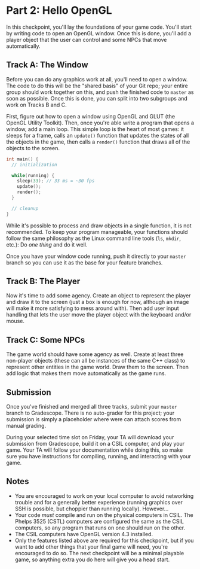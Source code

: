 # Part 2: Hello OpenGL

In this checkpoint,  you'll lay the foundations of your game code.  You'll start
by writing code to open an OpenGL window. Once this is done, you'll add a player
object that the user can control and some NPCs that move automatically.


## Track A: The Window

Before  you can do any graphics work at all,  you'll need to open a window.  The
code to do this  will be the "shared basis" of your Git repo;  your entire group
should work together on this,  and push the finished code to `master` as soon as
possible. Once this is done, you can split into two subgroups and work on Tracks
B and C.

First, figure out how to open a window using OpenGL and GLUT (the OpenGL Utility
Toolkit). Then, once you're able write a program that opens a window, add a main
loop.  This simple loop is the heart of most games: it sleeps for a frame, calls
an  `update()` function that  updates the states of all the objects in the game,
then calls a `render()` function that draws all of the objects to the screen.

```cpp
int main() {
  // initialization

  while(running) {
    sleep(33); // 33 ms = ~30 fps
    update();
    render();
  }

  // cleanup
}
```

While it's possible to process and draw objects in a single function,  it is not
recommended.  To keep your program manageable,  your functions should follow the
same philosophy as the Linux  command line tools (`ls`, `mkdir`, etc.):  Do _one
thing_ and do it well.

Once you have your window code running, push it directly to your `master` branch
so you can use it as the base for your feature branches.


## Track B: The Player

Now it's time  to add some agency.  Create an object to represent the player and
draw it to the screen (just a box is enough for now, although an image will make
it more satisfying to mess around with).  Then add user input handling that lets
the user move the player object with the keyboard and/or mouse.


## Track C: Some NPCs

The game world should have some agency as well. Create at least three non-player
objects  (these can all be instances of  the same C++ class)  to represent other
entities in the game world.  Draw them to the screen.  Then add logic that makes
them move automatically as the game runs.


## Submission

Once you've finished and merged all three tracks, submit your `master` branch to
Gradescope.  There is no auto-grader for this project; your submission is simply
a placeholder where were can attach scores from manual grading.

During your selected time slot on Friday,  your TA will download your submission
from Gradescope,  build it on a CSIL computer, and play your game.  Your TA will
follow your documentation  while doing this,  so make sure you have instructions
for compiling, running, and interacting with your game.


## Notes

- You are encouraged to work on your local computer  to avoid networking trouble
  and for a  generally better experience (running graphics over SSH is possible,
  but choppier than running locally).  However...
- Your code _must_ compile and run on the physical computers in CSIL. The Phelps
  3525 (CSTL)  computers are configured  the same as the CSIL computers,  so any
  program that runs on one should run on the other.
- The CSIL computers have OpenGL version 4.3 installed.
- Only the  features listed above are  required for this checkpoint,  but if you
  want to add other things that your final game will need,  you're encouraged to
  do so.  The next checkpoint will be a minimal playable game, so anything extra
  you do here will give you a head start.
